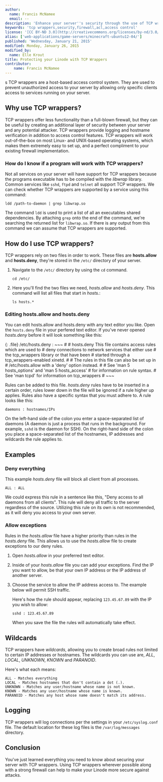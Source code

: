 ```yaml
---
author:
  name: Francis McNamee
  email: --
description: 'Enhance your server''s security through the use of TCP wrasppers'
keywords: 'tcp wrappers,security,firewall,acl,access control'
license: '[CC BY-ND 3.0](http://creativecommons.org/licenses/by-nd/3.0/us/)'
alias: ['web-applications/game-servers/minecraft-ubuntu12-04/']
published: 'Wednesday, January 21, 2015'
modified: Monday, January 26, 2015
modified_by:
  name: Elle Krout
title: Protecting your Linode with TCP Wrappers
contributor:
    name: Francis McNamee
---
```

s
TCP wrappers are a host-based access control system. They are used to prevent unauthorized access to your server by allowing only specific clients access to services running on your server.

## Why use TCP wrappers?

TCP wrappers offer less functionality than a full-blown firewall, but they can be useful by creating an additional layer of security between your server and any potential attacker. TCP wrappers provide logging and hostname verification in addition to access control features. TCP wrappers will work out-of-the-box on most Linux- and UNIX-based operating systems, which makes them extremely easy to set up, and a perfect compliment to your existing firewall implementation.

### How do I know if a program will work with TCP wrappers?

Not all services on your server will have support for TCP wrappers because the programs executable has to be compiled with the *libwrap* library. Common services like `sshd`, `ftpd` and `telnet` all support TCP wrappers. We can check whether TCP wrappers are supported by a service using this command:

    ldd /path-to-daemon | grep libwrap.so

The command `ldd` is used to print a list of all an executables shared dependencies. By attaching `grep` onto the end of the command, we're searching the returned list for `libwrap.so`. If there is any output from this command we can assume that TCP wrappers are supported.

## How do I use TCP wrappers?

TCP wrappers rely on two files in order to work. These files are **hosts.allow** and **hosts.deny**, they're stored in the `/etc/` directory of your server.

1.  Navigate to the `/etc/` directory by using the `cd` command.

        cd /etc/

2.  Here you'll find the two files we need, *hosts.allow* and *hosts.deny*. This command will list all files that start in *hosts.*:

        ls hosts.*

### Editing hosts.allow and hosts.deny

You can edit hosts.allow and hosts.deny with any text editor you like. Open the `hosts.deny` file in your perfered text editor. If you've never opened *hosts.deny* before it will look something like this:

{: .file}
/etc/hosts.deny
:   ~~~
    #
    # hosts.deny	This file contains access rules which are used to
	#		deny connections to network services that either use
	#		the tcp_wrappers library or that have been
	#		started through a tcp_wrappers-enabled xinetd.
	#
	#		The rules in this file can also be set up in
	#		/etc/hosts.allow with a 'deny' option instead.
	#
	#		See 'man 5 hosts_options' and 'man 5 hosts_access'
	#		for information on rule syntax.
	#		See 'man tcpd' for information on tcp_wrappers
	#
    ~~~

Rules can be added to this file. *hosts.deny* rules have to be inserted in a certain order, rules lower down in the file will be ignored if a rule higher up applies. Rules also have a specific syntax that you must adhere to. A rule looks like this:

    daemons : hostnames/IPs

On the left-hand side of the colon you enter a space-separated list of daemons (A daemon is just a process that runs in the background. For example, `sshd` is the daemon for SSH). On the right-hand side of the colon you place a space-separated list of the hostnames, IP addresses and wildcards the rule applies to. 

## Examples

### Deny everything
This example *hosts.deny* file will block all client from all processes.

    ALL : ALL

We could express this rule in a sentence like this, "Deny access to all daemons from all clients". This rule will deny all traffic to the server regardless of the source. Utilizing this rule on its own is not recommended, as it will deny you access to your own server.

### Allow exceptions

Rules in the *hosts.allow* file have a higher priority than rules in the *hosts.deny* file. This allows us to use the *hosts.allow* file to create exceptions to our deny rules.

1.  Open *hosts.allow* in your preferred text editor.

2.  Inside of your *hosts.allow* file you can add your exceptions. Find the IP you want to allow, be that your own IP address or the IP address of another server.

3.  Choose the service to allow the IP address access to. The example below will permit SSH traffic.

    Here's how the rule should appear, replacing `123.45.67.89` with the IP you wish to allow:

        sshd : 123.45.67.89

    When you save the file the rules will automatically take effect.

## Wildcards

TCP wrappers have *wildcards*, allowing you to create broad rules not limited to certain IP addresses or hostnames. The wildcards you can use are, *ALL*, *LOCAL*, *UNKNOWN*, *KNOWN* and *PARANOID*.

Here's what each means:

    ALL - Matches everything
    LOCAL - Matches hostnames that don't contain a dot (.).
    UNKNOWN - Matches any user/hostname whose name is not known.
    KNOWN - Matches any user/hostname whose name is known.
    PARANOID - Matches any host whose name doesn't match its address.


## Logging

TCP wrappers will log connections per the settings in your `/etc/syslog.conf` file. The default location for these log files is the `/var/log/messages` directory.

## Conclusion

You've just learned everything you need to know about securing your server with TCP wrappers. Using TCP wrappers wherever possible along with a strong firewall can help to make your Linode more secure against attacks.
